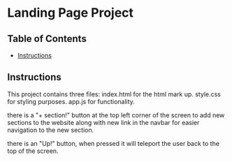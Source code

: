 # Landing Page Project

## Table of Contents

* [Instructions](#instructions)

## Instructions

This project contains three files:
index.html for the html mark up.
style.css for styling purposes.
app.js for functionality.

there is a "+ section!" button at the top left corner of the screen to add new sections to the website along with new link in the navbar for easier navigation to the new section.

there is an "Up!" button, when pressed it will teleport the user back to the top of the screen.
